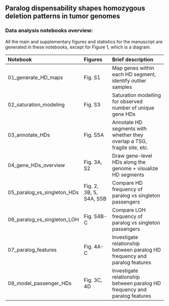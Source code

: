 ## Paralog dispensability shapes homozygous deletion patterns in tumor genomes


### Data analysis notebooks overview:
All the main and supplementary figures and statistics for the manuscript are generated in these notebooks, except for Figure 1, which is a diagram.

| Notebook                               | Figures                 | Brief description                                        |
|:---------------------------------------|:------------------------|:---------------------------------------------------------|
| 01_generate_HD_maps                    | Fig. S1                 | Map genes within each HD segment, identify outlier samples |
| 02_saturation_modeling                 | Fig. S3                 | Saturation modelling for observed number of unique gene HDs  |
| 03_annotate_HDs                        | Fig. S5A                | Annotate HD segments with whether they overlap a TSG, fragile site, etc.  |
| 04_gene_HDs_overview                   | Fig. 3A, S2             | Draw gene-level HDs along the genome + visualize HD segments |
| 05_paralog_vs_singleton_HDs            | Fig. 2, 3B, 5, S4A, S5B | Compare HD frequency of paralog vs singleton passengers |
| 06_paralog_vs_singleton_LOH            | Fig. S4B-C              | Compare LOH frequency of paralog vs singleton passengers |
| 07_paralog_features                    | Fig. 4A-C               | Investigate relationship between paralog HD frequency and paralog features |
| 08_model_passenger_HDs                 | Fig. 3C, 4D             | Investigate relationship between paralog HD frequency and paralog features |
